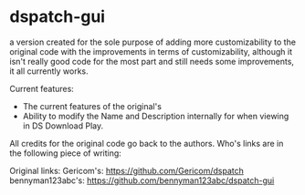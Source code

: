 # dspatch-gui
a version created for the sole purpose of adding more customizability to the original code with the improvements in terms of customizability, although it isn't really good code for the most part and still needs some improvements, it all currently works.



Current features:
- The current features of the original's
- Ability to modify the Name and Description internally for when viewing in DS Download Play.




All credits for the original code go back to the authors.
Who's links are in the following piece of writing:

Original links:
Gericom's: https://github.com/Gericom/dspatch
bennyman123abc's: https://github.com/bennyman123abc/dspatch-gui
